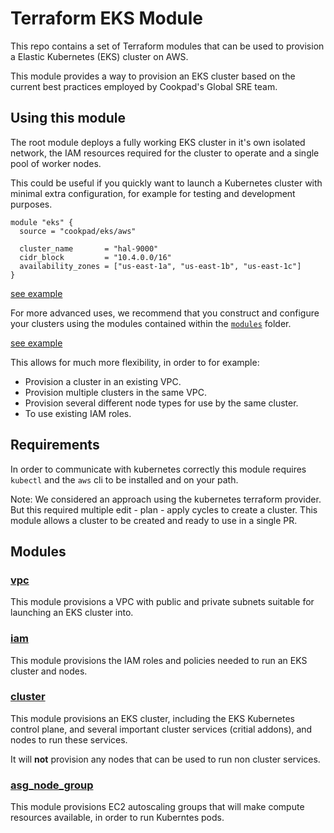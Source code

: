 # Terraform EKS Module

This repo contains a set of Terraform modules that can be used to provision
a Elastic Kubernetes (EKS) cluster on AWS.

This module provides a way to provision an EKS cluster based on the current
best practices employed by Cookpad's Global SRE team. 

## Using this module

The root module deploys a fully working EKS cluster in it's own isolated
network, the IAM resources required for the cluster to operate and a single
pool of worker nodes.

This could be useful if you quickly want to launch a Kubernetes cluster with
minimal extra configuration, for example for testing and development purposes.


```hcl
module "eks" {
  source = "cookpad/eks/aws"

  cluster_name       = "hal-9000"
  cidr_block         = "10.4.0.0/16"
  availability_zones = ["us-east-1a", "us-east-1b", "us-east-1c"]
}
```
[see example](./examples/eks/main.tf)

For more advanced uses, we recommend that you construct and configure
your clusters using the modules contained within the [`modules`](./modules) folder.

[see example](./examples/cluster/main.tf)

This allows for much more flexibility, in order to for example:

* Provision a cluster in an existing VPC.
* Provision multiple clusters in the same VPC.
* Provision several different node types for use by the same cluster.
* To use existing IAM roles.

## Requirements

In order to communicate with kubernetes  correctly this module requires
`kubectl` and the `aws` cli to be installed and on your path.

Note: We considered an approach using the kubernetes terraform provider. But
this required multiple edit - plan - apply cycles to create a cluster.
This module allows a cluster to be created and ready to use in a single PR.

## Modules

### [vpc](./modules/vpc)

This module provisions a VPC with public and private subnets suitable for
launching an EKS cluster into.

### [iam](./modules/iam)

This module provisions the IAM roles and policies needed to run an EKS cluster
and nodes.

### [cluster](./modules/cluster)

This module provisions an EKS cluster, including the EKS Kubernetes control
plane, and several important cluster services (critial addons), and nodes to
run these services.

It will **not** provision any nodes that can be used to run non cluster services.

### [asg_node_group](./modules/asg_node_group)

This module provisions EC2 autoscaling groups that will make compute resources
available, in order to run Kuberntes pods.
